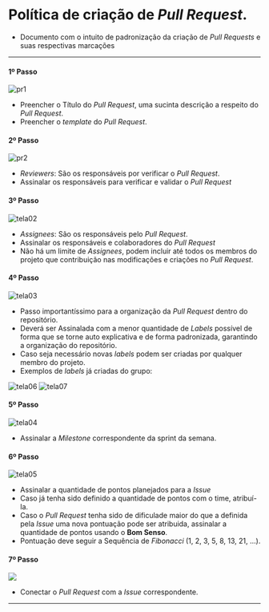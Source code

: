 
# Política de criação de _Pull Request_.

* Documento com o intuito de padronização da criação de _Pull Requests_ e suas respectivas marcações

---

#### 1º Passo

![pr1](https://i.ibb.co/477nP2k/pr1.jpg)

- Preencher o Título do _Pull Request_, uma sucinta descrição a respeito do _Pull Request_.
- Preencher o  _template_ do _Pull Request_.

#### 2º Passo

![pr2](https://i.ibb.co/FgSHSY5/pr2.png)

- _Reviewers_: São os responsáveis por verificar o  _Pull Request_.
- Assinalar os responsáveis para verificar e validar o _Pull Request_

#### 3º Passo

![tela02](https://i.ibb.co/QcFV4D7/tela2.jpg)

- _Assignees_: São os responsáveis pelo  _Pull Request_.
- Assinalar os responsáveis e colaboradores do _Pull Request_
- Não há um limite de _Assignees_, podem incluir até todos os membros do projeto que contribuição nas modificações e criações no _Pull Request_.

#### 4º Passo

![tela03](https://i.ibb.co/JcJsH1M/tela3.jpg)

- Passo importantíssimo para a organização da _Pull Request_ dentro do repositório.
- Deverá ser Assinalada com a menor quantidade de _Labels_ possível de forma que se torne auto explicativa e de forma padronizada, garantindo a organização do repositório.
- Caso seja necessário novas _labels_ podem ser criadas por qualquer membro do projeto.
- Exemplos de _labels_ já criadas do grupo:

![tela06](https://i.ibb.co/MDYdryq/tela6.jpg)
![tela07](https://i.ibb.co/092Hf9P/tela7.jpg)

#### 5º Passo

![tela04](https://i.ibb.co/YLts7Zc/tela4.jpg)

- Assinalar a _Milestone_ correspondente da sprint da semana.

#### 6º Passo

![tela05](https://i.ibb.co/pr3W3F1/tela5.png)

- Assinalar a quantidade de pontos planejados para a _Issue_
- Caso já tenha sido definido a quantidade de pontos com o time, atribuí-la.
- Caso o _Pull Request_ tenha sido de dificulade maior do que a definida pela _Issue_ uma nova pontuação pode ser atribuida, assinalar a quantidade de pontos usando o **Bom Senso**.
- Pontuação deve seguir a Sequência de _Fibonacci_ (1, 2, 3, 5, 8, 13, 21, ...).

#### 7º Passo

![](https://i.ibb.co/n33HY6N/pr3.png)

- Conectar o _Pull Request_ com a _Issue_ correspondente.

---
